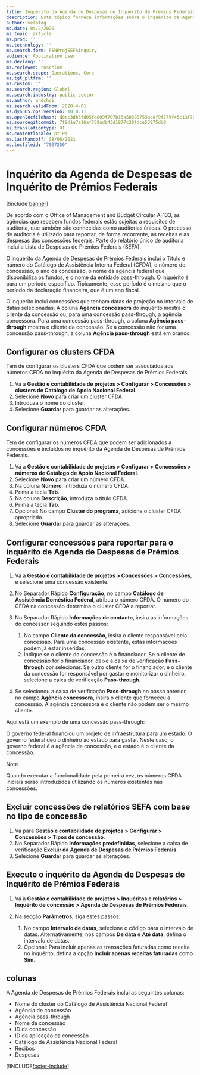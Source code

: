 ```yaml
---
title: Inquérito da Agenda de Despesas de Inquérito de Prémios Federais
description: Este tópico fornece informações sobre o inquérito da Agenda de Despesas de Prémios Federais.
author: velofog
ms.date: 04/2/2020
ms.topic: article
ms.prod: ''
ms.technology: ''
ms.search.form: PSNProjSEFAinquiry
audience: Application User
ms.devlang: ''
ms.reviewer: roschlom
ms.search.scope: Operations, Core
ms.tgt_pltfrm: ''
ms.custom: ''
ms.search.region: Global
ms.search.industry: public sector
ms.author: andchoi
ms.search.validFrom: 2020-4-01
ms.dyn365.ops.version: 10.0.11
ms.openlocfilehash: d0cc3db3fd05fa809f707b15a50380753ac8f9f779f45c13f707321d2b0e0841
ms.sourcegitcommit: 7f8d1e7a16af769adb43d1877c28fdce53975db8
ms.translationtype: HT
ms.contentlocale: pt-PT
ms.lasthandoff: 08/06/2021
ms.locfileid: "7007250"
---
```

# <a name="schedule-of-expenditures-of-federal-awards-inquiry"></a>Inquérito da Agenda de Despesas de Inquérito de Prémios Federais

[!include [banner](../includes/banner.md)]

De acordo com o Office of Management and Budget Circular A-133, as agências que recebem fundos federais estão sujeitas a requisitos de auditoria, que também são conhecidas como auditorias únicas. O processo de auditoria é utilizado para reportar, de forma recorrente, as receitas e as despesas das concessões federais. Parte do relatório único de auditoria inclui a Lista de Despesas de Prémios Federais (SEFA).

O inquérito da Agenda de Despesas de Prémios Federais inclui o Título e número do Catálogo de Assistência Interna Federal (CFDA), o número de concessão, o ano da concessão, o nome da agência federal que disponibiliza os fundos, e o nome da entidade pass-through. O inquérito é para um período específico. Tipicamente, esse período é o mesmo que o período da declaração financeira, que é um ano fiscal.

O inquérito inclui concessões que tenham datas de projeção no intervalo de datas selecionadas. A coluna **Agência concessora** do inquérito mostra o cliente da concessão ou, para uma concessão pass-through, a agência concessora. Para uma concessão pass-through, a coluna **Agência pass-through** mostra o cliente da concessão. Se a concessão não for uma concessão pass-through, a coluna **Agência pass-through** está em branco.

## <a name="set-up-the-cfda-clusters"></a>Configurar os clusters CFDA

Tem de configurar os clusters CFDA que podem ser associados aos números CFDA no inquérito da Agenda de Despesas de Prémios Federais.

1. Vá a **Gestão e contabilidade de projetos \> Configurar \> Concessões \> clusters de Catálogo de Apoio Nacional Federal**.
2. Selecione **Novo** para criar um cluster CFDA.
3. Introduza o nome do cluster.
4. Selecione **Guardar** para guardar as alterações.

## <a name="set-up-cfda-numbers"></a>Configurar números CFDA

Tem de configurar os números CFDA que podem ser adicionados a concessões e incluídos no inquérito da Agenda de Despesas de Prémios Federais.

1. Vá a **Gestão e contabilidade de projetos \> Configurar \> Concessões \> números de Catálogo de Apoio Nacional Federal**.
2. Selecione **Novo** para criar um número CFDA.
3. Na coluna **Número**, introduza o número CFDA.
4. Prima a tecla **Tab**.
5. Na coluna **Descrição**, introduza o título CFDA.
6. Prima a tecla **Tab**.
7. Opcional: No campo **Cluster do programa**, adicione o cluster CFDA apropriado.
8. Selecione **Guardar** para guardar as alterações.

## <a name="set-up-grants-to-report-for-the-schedule-of-expenditures-of-federal-awards-inquiry"></a>Configurar concessões para reportar para o inquérito de Agenda de Despesas de Prémios Federais

1. Vá a **Gestão e contabilidade de projetos \> Concessões \> Concessões**, e selecione uma concessão existente.
2. No Separador Rápido **Configuração**, no campo **Catálogo de Assistência Doméstica Federal**, atribua o número CFDA. O número do CFDA na concessão determina o cluster CFDA a reportar.
3. No Separador Rápido **Informações de contacto**, insira as informações do concessor seguindo estes passos:

    1. No campo **Cliente da concessão**, insira o cliente responsável pela concessão. Para uma concessão existente, estas informações podem já estar inseridas.
    2. Indique se o cliente da concessão é o financiador. Se o cliente de concessão for o financiador, deixe a caixa de verificação **Pass-through** por selecionar. Se outro cliente for o financiador, e o cliente da concessão for responsável por gastar e monitorizar o dinheiro, selecione a caixa de verificação **Pass-through**.

4. Se selecionou a caixa de verificação **Pass-through** no passo anterior, no campo **Agência concessora**, insira o cliente que forneceu a concessão. A agência concessora e o cliente não podem ser o mesmo cliente.

Aqui está um exemplo de uma concessão pass-through:

O governo federal financiou um projeto de infraestrutura para um estado. O governo federal deu o dinheiro ao estado para gastar. Neste caso, o governo federal é a agência de concessão, e o estado é o cliente da concessão.

> [!NOTE] 
> Quando executar a funcionalidade pela primeira vez, os números CFDA iniciais serão introduzidos utilizando os números existentes nas concessões.

## <a name="exclude-grants-from-sefa-reporting-based-on-the-grant-type"></a>Excluir concessões de relatórios SEFA com base no tipo de concessão

1. Vá para **Gestão e contabilidade de projetos \> Configurar \> Concessões \> Tipos de concessão**.
2. No Separador Rápido **Informações predefinidas**, selecione a caixa de verificação **Excluir da Agenda de Despesas de Prémios Federais**.
3. Selecione **Guardar** para guardar as alterações.

## <a name="run-the-schedule-of-expenditures-of-federal-awards-inquiry"></a>Execute o inquérito da Agenda de Despesas de Inquérito de Prémios Federais

1. Vá à **Gestão e contabilidade de projetos \> Inquéritos e relatórios \> Inquérito de concessão \> Agenda de Despesas de Prémios Federais**.
2. Na secção **Parâmetros**, siga estes passos:

    1. No campo **Intervalo de datas**, selecione o código para o intervalo de datas. Alternativamente, nos campos **De data** e **Até data**, defina o intervalo de datas.
    2. Opcional: Para incluir apenas as transações faturadas como receita no inquérito, defina a opção **Incluir apenas receitas faturadas** como **Sim**.

## <a name="columns"></a>colunas

A Agenda de Despesas de Prémios Federais inclui as seguintes colunas:

- Nome do cluster do Catálogo de Assistência Nacional Federal
- Agência de concessão
- Agência pass-through
- Nome da concessão
- ID da concessão
- ID da aplicação da concessão
- Catálogo de Assistência Nacional Federal
- Recibos
- Despesas


[!INCLUDE[footer-include](../includes/footer-banner.md)]